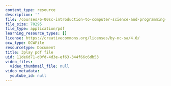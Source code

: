 ```yaml
---
content_type: resource
description: ''
file: /courses/6-00sc-introduction-to-computer-science-and-programming-spring-2011/11de6d71d0fd4d3eef63344f66c6db53_ZFc_utdoexI.pdf
file_size: 70295
file_type: application/pdf
learning_resource_types: []
license: https://creativecommons.org/licenses/by-nc-sa/4.0/
ocw_type: OCWFile
resourcetype: Document
title: 3play pdf file
uid: 11de6d71-d0fd-4d3e-ef63-344f66c6db53
video_files:
  video_thumbnail_file: null
video_metadata:
  youtube_id: null
---
```

